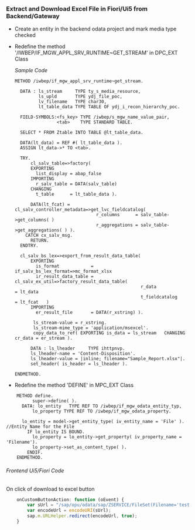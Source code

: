 ### Extract and Download Excel File in Fiori/Ui5 from Backend/Gateway




- Create an entity in the backend odata project and mark media type checked


- Redefine the method '/IWBEP/IF_MGW_APPL_SRV_RUNTIME~GET_STREAM' in DPC_EXT Class

	*Sample Code*

      METHOD /iwbep/if_mgw_appl_srv_runtime~get_stream.
    
        DATA : ls_stream     TYPE ty_s_media_resource,
               ls_upld       TYPE ydj_file_poc,
               lv_filename   TYPE char30,
               lt_table_data TYPE TABLE OF ydj_i_recon_hierarchy_poc.
    
        FIELD-SYMBOLS:<fs_key> TYPE /iwbep/s_mgw_name_value_pair,
                      <tab>    TYPE STANDARD TABLE.
    
        SELECT * FROM Ztable INTO TABLE @lt_table_data.
    
        DATA(lt_data) = REF #( lt_table_data ).
        ASSIGN lt_data->* TO <tab>.
    
        TRY.
            cl_salv_table=>factory(
            EXPORTING
              list_display = abap_false
            IMPORTING
              r_salv_table = DATA(salv_table)
            CHANGING
              t_table      = lt_table_data ).
    
            DATA(lt_fcat) = cl_salv_controller_metadata=>get_lvc_fieldcatalog(
                                     r_columns      = salv_table->get_columns( )
                                     r_aggregations = salv_table->get_aggregations( ) ).
          CATCH cx_salv_msg.
            RETURN.
        ENDTRY.
    
        cl_salv_bs_lex=>export_from_result_data_table(
            EXPORTING
              is_format            = if_salv_bs_lex_format=>mc_format_xlsx
              ir_result_data_table =  cl_salv_ex_util=>factory_result_data_table(
                                                      r_data                      = lt_data
                                                      t_fieldcatalog              = lt_fcat   )
            IMPORTING
              er_result_file       = DATA(r_xstring) ).
	      
		     ls_stream-value = r_xstring.
		     ls_stream-mime_type = 'application/msexcel'. 
		     copy_data_to_ref( EXPORTING is_data = ls_stream   CHANGING  cr_data = er_stream ). 
    
			DATA : ls_lheader     TYPE ihttpnvp.
			ls_lheader-name = 'Content-Disposition'.
			ls_lheader-value = |inline; filename="Sample_Report.xlsx"|.
			set_header( is_header = ls_lheader ).
    
      ENDMETHOD.


- Redefine the method 'DEFINE' in MPC_EXT Class

```
	METHOD define. 
          super->define( ).
	  DATA: lo_entity   TYPE REF TO /iwbep/if_mgw_odata_entity_typ,
          lo_property TYPE REF TO /iwbep/if_mgw_odata_property.

	  lo_entity = model->get_entity_type( iv_entity_name = 'File' ).   //Entity Name for the File 
	    IF lo_entity IS BOUND.
	      lo_property = lo_entity->get_property( iv_property_name = 'Filename').
	      lo_property->set_as_content_type( ).
	    ENDIF.
	ENDMETHOD.
```

###### Frontend Ui5/Fiori Code 

On click of download to excel button

```javascript
	onCustomButtonAction: function (oEvent) {
		var sUrl = "/sap/opu/odata/sap/ZSERVICE/FileSet(Filename='test')/$value";
		var encodeUrl = encodeURI(sUrl);
		sap.m.URLHelper.redirect(encodeUrl, true);
	}
```
